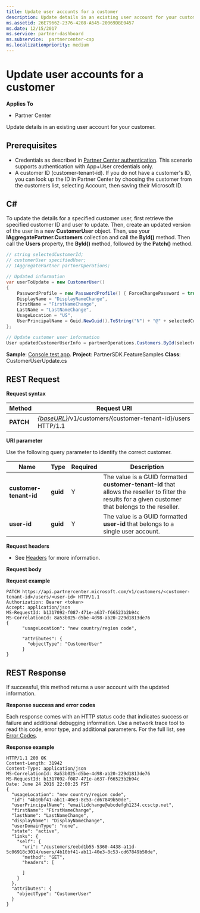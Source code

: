 ```yaml
---
title: Update user accounts for a customer
description: Update details in an existing user account for your customer.
ms.assetid: 26E79662-2376-4208-A645-20069DBE0457
ms.date: 12/15/2017
ms.service: partner-dashboard
ms.subservice:  partnercenter-csp
ms.localizationpriority: medium
---
```


# Update user accounts for a customer


**Applies To**

- Partner Center

Update details in an existing user account for your customer.

## <span id="Prerequisites"/><span id="prerequisites"/><span id="PREREQUISITES"/>Prerequisites


- Credentials as described in [Partner Center authentication](partner-center-authentication.md). This scenario supports authentication with App+User credentials only.
- A customer ID (customer-tenant-id). If you do not have a customer's ID, you can look up the ID in Partner Center by choosing the customer from the customers list, selecting Account, then saving their Microsoft ID.

## <span id="C_"/><span id="c_"/>C#


To update the details for a specified customer user, first retrieve the specified customer ID and user to update. Then, create an updated version of the user in a new **CustomerUser** object. Then, use your **IAggregatePartner.Customers** collection and call the **ById()** method. Then call the **Users** property, the **ById()** method, followed by the **Patch()** method.

``` csharp
// string selectedCustomerId;
// customerUser specifiedUser;
// IAggregatePartner partnerOperations;

// Updated information            
var userToUpdate = new CustomerUser()
{
    PasswordProfile = new PasswordProfile() { ForceChangePassword = true, Password = "testPw@!122B" },
    DisplayName = "DisplayNameChange",
    FirstName = "FirstNameChange",
    LastName = "LastNameChange",
    UsageLocation = "US",
    UserPrincipalName = Guid.NewGuid().ToString("N") + "@" + selectedCustomer.CompanyProfile.Domain.ToString()
};

// Update customer user information
User updatedCustomerUserInfo = partnerOperations.Customers.ById(selectedCustomerId).Users.ById(specifiedUser.Id).Patch(userToUpdate);

```

**Sample**: [Console test app](console-test-app.md). **Project**: PartnerSDK.FeatureSamples **Class**: CustomerUserUpdate.cs

## <span id="REST_Request"/><span id="rest_request"/><span id="REST_REQUEST"/>REST Request


**Request syntax**

| Method    | Request URI                                                                                  |
|-----------|----------------------------------------------------------------------------------------------|
| **PATCH** | [*{baseURL}*](partner-center-rest-urls.md)/v1/customers/{customer-tenant-id}/users HTTP/1.1 |

 

**URI parameter**

Use the following query parameter to identify the correct customer.

| Name                   | Type     | Required | Description                                                                                                                                            |
|------------------------|----------|----------|--------------------------------------------------------------------------------------------------------------------------------------------------------|
| **customer-tenant-id** | **guid** | Y        | The value is a GUID formatted **customer-tenant-id** that allows the reseller to filter the results for a given customer that belongs to the reseller. |
| **user-id**            | **guid** | Y        | The value is a GUID formatted **user-id** that belongs to a single user account.                                                                       |

 

**Request headers**

- See [Headers](headers.md) for more information.

**Request body**

**Request example**

```http
PATCH https://api.partnercenter.microsoft.com/v1/customers/<customer-tenant-id>/users/<user-id> HTTP/1.1
Authorization: Bearer <token>
Accept: application/json
MS-RequestId: b1317092-f087-471e-a637-f66523b2b94c
MS-CorrelationId: 8a53b025-d5be-4d98-ab20-229d1813de76
{
      "usageLocation": "new country/region code",
      
      "attributes": {
        "objectType": "CustomerUser"
      }
}
```

## <span id="REST_Response"/><span id="rest_response"/><span id="REST_RESPONSE"/>REST Response


If successful, this method returns a user account with the updated information.

**Response success and error codes**

Each response comes with an HTTP status code that indicates success or failure and additional debugging information. Use a network trace tool to read this code, error type, and additional parameters. For the full list, see [Error Codes](error-codes.md).

**Response example**

```http
HTTP/1.1 200 OK
Content-Length: 31942
Content-Type: application/json
MS-CorrelationId: 8a53b025-d5be-4d98-ab20-229d1813de76
MS-RequestId: b1317092-f087-471e-a637-f66523b2b94c
Date: June 24 2016 22:00:25 PST
{
  "usageLocation": "new country/region code",
  "id": "4b10bf41-ab11-40e3-8c53-cd67849b50de",
  "userPrincipalName": "emailidchange@abcdefgh1234.ccsctp.net",
  "firstName": "FirstNameChange",
  "lastName": "LastNameChange",
  "displayName": "DisplayNameChange",
  "userDomainType": "none",
  "state": "active",
  "links": {
    "self": {
      "uri": "/customers/eebd1b55-5360-4438-a11d-5c06918c3014/users/4b10bf41-ab11-40e3-8c53-cd67849b50de",
      "method": "GET",
      "headers": [
        
      ]
    }
  },
  "attributes": {
    "objectType": "CustomerUser"
  }
}
```

 

 





